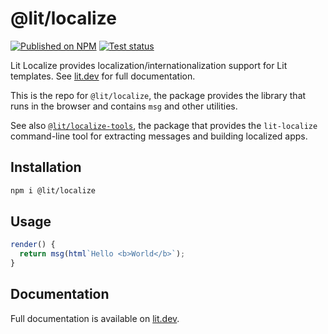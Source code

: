 # @lit/localize

[npm-img]: https://img.shields.io/npm/v/@lit/localize
[npm-href]: https://www.npmjs.com/package/@lit/localize
[test-img]: https://github.com/lit/lit/workflows/Tests/badge.svg?branch=main
[test-href]: https://github.com/lit/lit/actions?query=workflow%3ATests+branch%3Amain+event%3Apush

[![Published on NPM][npm-img]][npm-href]
[![Test status][test-img]][test-href]

Lit Localize provides localization/internationalization support for Lit
templates. See [lit.dev](https://lit.dev/docs/localization/overview/) for full
documentation.

This is the repo for `@lit/localize`, the package provides the library that runs in
the browser and contains `msg` and other utilities.

See also
[`@lit/localize-tools`](https://github.com/lit/lit/tree/main/packages/localize-tools),
the package that provides the `lit-localize` command-line tool for extracting
messages and building localized apps.

## Installation

```sh
npm i @lit/localize
```

## Usage

```js
render() {
  return msg(html`Hello <b>World</b>`);
}
```

## Documentation

Full documentation is available on
[lit.dev](https://lit.dev/docs/localization/overview/).
